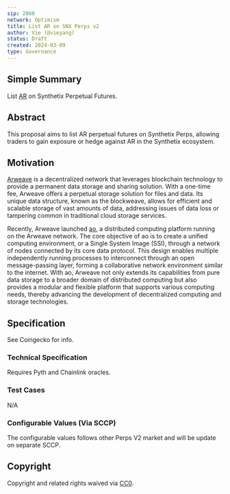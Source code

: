 ```yaml
---
sip: 2060
network: Optimism
title: List AR on SNX Perps v2
author: Vie (@vieyang)
status: Draft
created: 2024-03-09
type: Governance
---
```


## Simple Summary

List [AR](https://www.coingecko.com/en/coins/arweave) on Synthetix Perpetual Futures.

## Abstract

This proposal aims to list AR perpetual futures on Synthetix Perps, allowing traders to gain exposure or hedge against AR in the Synthetix ecosystem.

## Motivation

[Arweave](https://arweave.org/) is a decentralized network that leverages blockchain technology to provide a permanent data storage and sharing solution. With a one-time fee, Arweave offers a perpetual storage solution for files and data. Its unique data structure, known as the blockweave, allows for efficient and scalable storage of vast amounts of data, addressing issues of data loss or tampering common in traditional cloud storage services.

Recently, Arweave launched [ao](https://ao.arweave.dev/), a distributed computing platform running on the Arweave network. The core objective of ao is to create a unified computing environment, or a Single System Image (SSI), through a network of nodes connected by its core data protocol. This design enables multiple independently running processes to interconnect through an open message-passing layer, forming a collaborative network environment similar to the internet. With ao, Arweave not only extends its capabilities from pure data storage to a broader domain of distributed computing but also provides a modular and flexible platform that supports various computing needs, thereby advancing the development of decentralized computing and storage technologies.

## Specification

See Coingecko for info.

### Technical Specification

Requires Pyth and Chainlink oracles.

### Test Cases

N/A

### Configurable Values (Via SCCP)

The configurable values follows other Perps V2 market and will be update on separate SCCP.

## Copyright

Copyright and related rights waived via [CC0](https://creativecommons.org/publicdomain/zero/1.0/).
